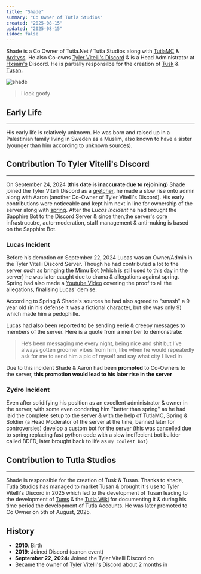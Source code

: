 ```yaml
---
title: "Shade"
summary: "Co Owner of Tutla Studios"
created: "2025-08-15"
updated: "2025-08-15"
isdoc: false
---
```


Shade is a Co Owner of Tutla.Net / Tutla Studios along with [TutlaMC](/tutlamc) & [Ardtyss](/ardtyss). He also Co-owns [Tyler Vitelli's Discord](/tylervitelli_discord) & is a Head Administrator at [Hxsain's](https://youtube.com/@hxsain) Discord. He is partially responsilbe for the creation of [Tusk](/tusk) & [Tusan](/tusan).

![shade](/content/shade/2025.png)
> i look goofy

## Early Life
---

His early life is relatively unknown. He was born and raised up in a Palestinian family living in Sweden as a Muslim, also known to have a sister (younger than him according to unknown sources). 

## Contribution To Tyler Vitelli's Discord
---

On September 24, 2024 (**this date is inaccurate due to rejoining**) Shade joined the Tyler Vitelli Discord as a [gretcher](/gretcher), he made a slow rise onto admin along with Aaron (another Co-Owner of Tyler Vitelli's Discord). His early contributions were noticeable and kept him next in line for ownership of the server along with [spring](/spring). After the *Lucas Incident* he had brought the Sapphire Bot to the Discord Server & since then,the server's core infrastrucutre, auto-moderation, staff management & anti-nuking is based on the Sapphire Bot. 

### Lucas Incident

Before his demotion on September 22, 2024 Lucas was an Owner/Admin in the Tyler Vitelli Discord Server. Though he had contributed a lot to the server such as bringing the Mimu Bot (which is still used to this day in the server) he was later caught due to drama & allegations against spring. Spring had also made a [Youtube Video](https://youtube.com/shorts/iuBOu064iXY) covering the proof to all the allegations, finalising Lucas' demise.

According to Spring & Shade's sources he had also agreed to "smash" a 9 year old (in his defense it was a fictional character, but she was only 9) which made him a pedophille. 

Lucas had also been reported to be sending eerie & creepy messages to members of the server. Here is a quote from a member to demonstrate:
> He’s been messaging me every night, being nice and shit but I’ve always gotten groomer vibes from him, like when he would repeatedly ask for me to send him a pic of myself and say what city I lived in

Due to this incident Shade & Aaron had been **promoted** to Co-Owners to the server, __this promotion would lead to his later rise in the server__

### Zydro Incident

Even after solidifying his position as an excellent administrator & owner in the server, with some even condering him "better than spring" as he had laid the complete setup to the server & with the help of TutlaMC, Spring & Soldier (a Head Moderator of the server at the time, banned later for controversies) develop a custom bot for the server (this was cancelled due to spring replacing fast python code with a slow ineffecient bot builder called BDFD, later brought back to life as `my coolest bot`)

## Contribution to Tutla Studios
---

Shade is responsible for the creation of Tusk & Tusan. Thanks to shade, Tutla Studios has managed to market Tusan & brought it's use to Tyler Vitelli's Discord in 2025 which led to the development of Tusan leading to the development of [Tums](/tums) & the [Tutla Wiki](/tutla_wiki) for documenting it & during his time period the development of Tutla Accounts. He was later promoted to Co Owner on 5th of August, 2025.

## History

- **2010**: Birth
- **2019**: Joined Discord (canon event)
- **September 22, 2024:** Joined the Tyler Vitelli Discord on 
- Became the owner of Tyler Vitelli's Discord about 2 months in